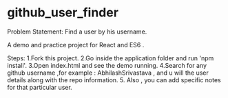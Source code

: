 # github_user_finder
Problem Statement: Find a user by his username.

A demo and practice project for React and ES6 .

Steps: 
  1.Fork this project.
  2.Go inside the application folder and run 'npm install'.
  3.Open index.html and see the demo running. 
  4.Search for any github username ,for example : AbhilashSrivastava , and u will the user details along with the repo information.
  5. Also , you can add specific notes for that particular user. 
